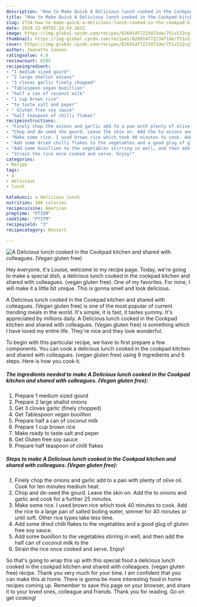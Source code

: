 ```yaml
---
description: "How to Make Quick A Delicious lunch cooked in the Cookpad kitchen and shared with colleagues. (Vegan gluten free)"
title: "How to Make Quick A Delicious lunch cooked in the Cookpad kitchen and shared with colleagues. (Vegan gluten free)"
slug: 2734-how-to-make-quick-a-delicious-lunch-cooked-in-the-cookpad-kitchen-and-shared-with-colleagues-vegan-gluten-free
date: 2020-12-09T02:24:54.161Z
image: https://img-global.cpcdn.com/recipes/626914f7223471de/751x532cq70/a-delicious-lunch-cooked-in-the-cookpad-kitchen-and-shared-with-colleagues-vegan-gluten-free-recipe-main-photo.jpg
thumbnail: https://img-global.cpcdn.com/recipes/626914f7223471de/751x532cq70/a-delicious-lunch-cooked-in-the-cookpad-kitchen-and-shared-with-colleagues-vegan-gluten-free-recipe-main-photo.jpg
cover: https://img-global.cpcdn.com/recipes/626914f7223471de/751x532cq70/a-delicious-lunch-cooked-in-the-cookpad-kitchen-and-shared-with-colleagues-vegan-gluten-free-recipe-main-photo.jpg
author: Jeanette Cannon
ratingvalue: 4.8
reviewcount: 8205
recipeingredient:
- "1 medium sized gourd"
- "2 large shallot onions"
- "3 cloves garlic finely chopped"
- "Tablespoon vegan buoillion"
- "half a can of coconut milk"
- "1 cup brown rice"
- "to taste salt and peper"
- " Gluten free soy sauce"
- "half teaspoon of chilli flakes"
recipeinstructions:
- "Finely chop the onions and garlic add to a pan with plenty of olive oil. Cook for ten minutes medium heat."
- "Chop and de-seed the gourd. Leave the skin on. Add the to onions and garlic and cook for a further 25 minutes."
- "Make some rice. I used brown rice which took 40 minutes to cook. Add the rice to a large pan of salted boiling water, simmer for 40 minutes or until soft. Other rice types take less time."
- "Add some dried chilli flakes to the vegetables and a good glug of gluten free soy sauce."
- "Add some buoillion to the vegetables stirring in well, and then add the half can of coconut milk to the"
- "Strain the rice once cooked and serve. Enjoy!"
categories:
- Recipe
tags:
- a
- delicious
- lunch

katakunci: a delicious lunch 
nutrition: 108 calories
recipecuisine: American
preptime: "PT35M"
cooktime: "PT37M"
recipeyield: "3"
recipecategory: Dessert

---
```



![A Delicious lunch cooked in the Cookpad kitchen and shared with colleagues. (Vegan gluten free)](https://img-global.cpcdn.com/recipes/626914f7223471de/751x532cq70/a-delicious-lunch-cooked-in-the-cookpad-kitchen-and-shared-with-colleagues-vegan-gluten-free-recipe-main-photo.jpg)

Hey everyone, it's Louise, welcome to my recipe page. Today, we're going to make a special dish, a delicious lunch cooked in the cookpad kitchen and shared with colleagues. (vegan gluten free). One of my favorites. For mine, I will make it a little bit unique. This is gonna smell and look delicious.



A Delicious lunch cooked in the Cookpad kitchen and shared with colleagues. (Vegan gluten free) is one of the most popular of current trending meals in the world. It's simple, it is fast, it tastes yummy. It's appreciated by millions daily. A Delicious lunch cooked in the Cookpad kitchen and shared with colleagues. (Vegan gluten free) is something which I have loved my entire life. They're nice and they look wonderful.


To begin with this particular recipe, we have to first prepare a few components. You can cook a delicious lunch cooked in the cookpad kitchen and shared with colleagues. (vegan gluten free) using 9 ingredients and 6 steps. Here is how you cook it.

<!--inarticleads1-->

##### The ingredients needed to make A Delicious lunch cooked in the Cookpad kitchen and shared with colleagues. (Vegan gluten free):

1. Prepare 1 medium sized gourd
1. Prepare 2 large shallot onions
1. Get 3 cloves garlic (finely chopped)
1. Get Tablespoon vegan buoillion
1. Prepare half a can of coconut milk
1. Prepare 1 cup brown rice
1. Make ready to taste salt and peper
1. Get  Gluten free soy sauce
1. Prepare half teaspoon of chilli flakes




<!--inarticleads2-->

##### Steps to make A Delicious lunch cooked in the Cookpad kitchen and shared with colleagues. (Vegan gluten free):

1. Finely chop the onions and garlic add to a pan with plenty of olive oil. Cook for ten minutes medium heat.
1. Chop and de-seed the gourd. Leave the skin on. Add the to onions and garlic and cook for a further 25 minutes.
1. Make some rice. I used brown rice which took 40 minutes to cook. Add the rice to a large pan of salted boiling water, simmer for 40 minutes or until soft. Other rice types take less time.
1. Add some dried chilli flakes to the vegetables and a good glug of gluten free soy sauce.
1. Add some buoillion to the vegetables stirring in well, and then add the half can of coconut milk to the
1. Strain the rice once cooked and serve. Enjoy!




So that's going to wrap this up with this special food a delicious lunch cooked in the cookpad kitchen and shared with colleagues. (vegan gluten free) recipe. Thank you very much for your time. I am confident that you can make this at home. There is gonna be more interesting food in home recipes coming up. Remember to save this page on your browser, and share it to your loved ones, colleague and friends. Thank you for reading. Go on get cooking!
